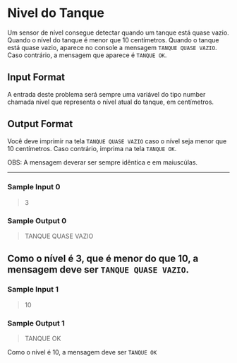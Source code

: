 # Nivel do Tanque

Um sensor de nível consegue detectar quando um tanque está quase vazio. Quando o nível do tanque é menor que 10 centímetros. Quando o tanque está quase vazio, aparece no console a mensagem `TANQUE QUASE VAZIO`. Caso contrário, a mensagem que aparece é `TANQUE OK`.

## Input Format

A entrada deste problema será sempre uma variável do tipo number chamada nivel que representa o nível atual do tanque, em centímetros.

## Output Format

Você deve imprimir na tela `TANQUE QUASE VAZIO` caso o nível seja menor que 10 centímetros. Caso contrário, imprima na tela `TANQUE OK`.

OBS: A mensagem deverar ser sempre idêntica e em maiuscúlas.

---
### Sample Input 0
> 3

### Sample Output 0
> TANQUE QUASE VAZIO

Como o nível é 3, que é menor do que 10, a mensagem deve ser `TANQUE QUASE VAZIO`.
---
### Sample Input 1
> 10

### Sample Output 1
> TANQUE OK

Como o nível é 10, a mensagem deve ser `TANQUE OK`
